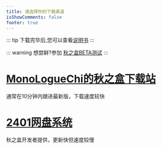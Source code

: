 ```yaml
---
title: 请选择你的下载渠道
isShowComments: false
footer: true
---
```

::: tip
下载完毕后,您可以查看[说明书](/guide)
:::

::: warning
想尝鲜?参加 [秋之盒BETA测试](/download/beta)
:::

# [MonoLogueChi的秋之盒下载站](https://atmb.sm9.top/AutumnBox/%E4%B8%BB%E7%A8%8B%E5%BA%8F/)
通常在10分钟内跟进最新版，下载速度较快 


# [2401网盘系统](https://pan.zsh2401.top/index.php?share/folder&user=1&sid=EzNkCr8i)
秋之盒开发者提供，更新快但速度较慢   

